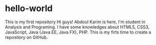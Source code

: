 # hello-world
This is my first repository
Hi guys!
Abdoul Karim is here, I'm student in Analysis and Programing. I have some knowledges about HTML5, CSS3, JavaScript, Java (Java EE, Java FX), PHP. This is my firts time to create a repository on GitHub.
